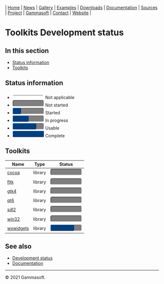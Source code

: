 | [Home](home.md) | [News](news.md) | [Gallery](gallery.md) | [Examples](examples.md) | [Downloads](downloads.md) | [Documentation](documentation.md) | [Sources](https://github.com/gammasoft71/xtd) | [Project](https://sourceforge.net/projects/xtdpro/) | [Gammasoft](gammasoft.md)  | [Contact](contact.md) | [Website](https://gammasoft71.wixsite.com/xtdpro) |

# Toolkits Development status

## In this section

* [Status information](#status-information)
* [Toolkits](#toolkits)

## Status information

* ![progress](pictures/progress_ina.png) Not applicable
* ![progress](pictures/progress0.png) Not started
* ![progress](pictures/progress25.png) Started
* ![progress](pictures/progress50.png) In progress
* ![progress](pictures/progress75.png) Usable
* ![progress](pictures/progress100.png) Complete

## Toolkits

| Name                                           | Type    | Status                                |
|------------------------------------------------|---------|---------------------------------------|
| [cocoa](../src/xtd.forms.native.cocoa)         | library | ![progress](pictures/progress0.png)   |
| [fltk](../src/xtd.forms.native.fltk)           | library | ![progress](pictures/progress0.png)   |
| [gtk4](../src/xtd.forms.native.gtk4)           | library | ![progress](pictures/progress0.png)   |
| [qt6](../src/xtd.forms.native.qt6)             | library | ![progress](pictures/progress0.png)   |
| [sdl2](../src/xtd.forms.native.sdl2)           | library | ![progress](pictures/progress0.png)   |
| [win32](../src/xtd.forms.native.win32)         | library | ![progress](pictures/progress0.png)   |
| [wxwidgets](../src/xtd.forms.native.wxwidgets) | library | ![progress](pictures/progress75.png)  |

## See also

* [Development status](development_status.md)
* [Documentation](documentation.md)

______________________________________________________________________________________________

© 2021 Gammasoft.

